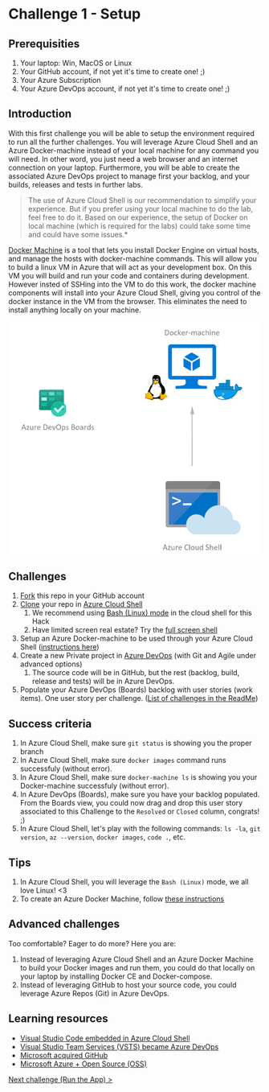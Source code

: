 # Challenge 1 - Setup

## Prerequisities

1. Your laptop: Win, MacOS or Linux
1. Your GitHub account, if not yet it's time to create one! ;)
1. Your Azure Subscription
1. Your Azure DevOps account, if not yet it's time to create one! ;)

## Introduction

With this first challenge you will be able to setup the environment required to run all the further challenges. You will leverage Azure Cloud Shell and an Azure Docker-machine instead of your local machine for any command you will need. In other word, you just need a web browser and an internet connection on your laptop. Furthermore, you will be able to create the associated Azure DevOps project to manage first your backlog, and your builds, releases and tests in further labs.

> The use of Azure Cloud Shell is our recommendation to simplify your experience. But if you prefer using your local machine to do the lab, feel free to do it. Based on our experience, the setup of Docker on local machine (which is required for the labs) could take some time and could have some issues.*

[Docker Machine](https://docs.docker.com/machine/overview/) is a tool that lets you install Docker Engine on virtual hosts, and manage the hosts with docker-machine commands. This will allow you to build a linux VM in Azure that will act as your development box. On this VM you will build and run your code and containers during development. However insted of SSHing into the VM to do this work, the docker machine components will install into your Azure Cloud Shell, giving you control of the docker instance in the VM from the browser. This eliminates the need to install anything locally on your machine.

![Setup](../docs/Setup.png)

## Challenges

1. [Fork](https://help.github.com/articles/fork-a-repo/) this repo in your GitHub account
1. [Clone](https://git-scm.com/book/en/v2/Git-Basics-Getting-a-Git-Repository) your repo in [Azure Cloud Shell](https://docs.microsoft.com/en-us/azure/cloud-shell/overview)
   1. We recommend using [Bash (Linux) mode](https://docs.microsoft.com/en-us/azure/cloud-shell/quickstart) in the cloud shell for this Hack
   1. Have limited screen real estate? Try the [full screen shell](https://shell.azure.com/)
1. Setup an Azure Docker-machine to be used through your Azure Cloud Shell ([instructions here](./helpers/CreateDockerMachine.md))
1. Create a new Private project in [Azure DevOps](https://docs.microsoft.com/en-us/azure/devops/organizations/projects/create-project?view=vsts&tabs=new-nav) (with Git and Agile under advanced options)
   1. The source code will be in GitHub, but the rest (backlog, build, release and tests) will be in Azure DevOps.
1. Populate your Azure DevOps (Boards) backlog with user stories (work items). One user story per challenge. ([List of challenges in the ReadMe](../Readme.md))

## Success criteria

1. In Azure Cloud Shell, make sure `git status` is showing you the proper branch
1. In Azure Cloud Shell, make sure `docker images` command runs successfuly (without error).
1. In Azure Cloud Shell, make sure `docker-machine ls` is showing you your Docker-machine successfuly (without error).
1. In Azure DevOps (Boards), make sure you have your backlog populated. From the Boards view, you could now drag and drop this user story associated to this Challenge to the `Resolved` or `Closed` column, congrats! ;)
1. In Azure Cloud Shell, let's play with the following commands: `ls -la`, `git version`, `az --version`, `docker images`, `code .`, etc.

## Tips

1. In Azure Cloud Shell, you will leverage the `Bash (Linux)` mode, we all love Linux! <3
1. To create an Azure Docker Machine, follow [these instructions](./helpers/CreateDockerMachine.md)

## Advanced challenges

Too comfortable? Eager to do more? Here you are:

1. Instead of leveraging Azure Cloud Shell and an Azure Docker Machine to build your Docker images and run them, you could do that locally on your laptop by installing Docker CE and Docker-compose.
1. Instead of leveraging GitHub to host your source code, you could leverage Azure Repos (Git) in Azure DevOps.

## Learning resources

- [Visual Studio Code embedded in Azure Cloud Shell](https://azure.microsoft.com/en-us/blog/cloudshelleditor/)
- [Visual Studio Team Services (VSTS) became Azure DevOps](https://azure.microsoft.com/en-us/blog/introducing-azure-devops/)
- [Microsoft acquired GitHub](https://news.microsoft.com/2018/06/04/microsoft-to-acquire-github-for-7-5-billion/)
- [Microsoft Azure + Open Source (OSS)](https://open.microsoft.com/)

[Next challenge (Run the App) >](./RunTheApp.md)
